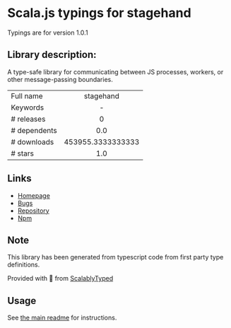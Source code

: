 
# Scala.js typings for stagehand

Typings are for version 1.0.1

## Library description:
A type-safe library for communicating between JS processes, workers, or other message-passing boundaries.

|                    |                 |
| ------------------ | :-------------: |
| Full name          | stagehand |
| Keywords           | - |
| # releases         | 0 |
| # dependents       | 0.0 |
| # downloads        | 453955.3333333333 |
| # stars            | 1.0 |

## Links
- [Homepage](https://github.com/dfreeman/stagehand#readme)
- [Bugs](https://github.com/dfreeman/stagehand/issues)
- [Repository](https://github.com/dfreeman/stagehand)
- [Npm](https://www.npmjs.com/package/stagehand)
    


## Note
This library has been generated from typescript code from first party type definitions.

Provided with :purple_heart: from [ScalablyTyped](https://github.com/oyvindberg/ScalablyTyped)

## Usage
See [the main readme](../../readme.md) for instructions.



